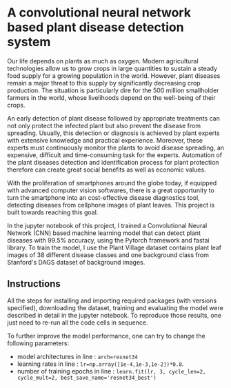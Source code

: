 # A convolutional neural network based plant disease detection system

   Our life depends on plants as much as oxygen. Modern agricultural technologies allow us to grow crops in large quantities to sustain a steady food supply for a growing population in the world. However, plant diseases remain a major threat to this supply by significantly decreasing crop production. The situation is particularly dire for the 500 million smallholder farmers in the world, whose livelihoods depend on the well-being of their crops. 
  
   An early detection of plant disease followed by appropriate treatments can not only protect the infected plant but also prevent the disease from spreading. Usually, this detection or diagnosis is achieved by plant experts with extensive knowledge and practical experience. Moreover, these experts must continuously monitor the plants to avoid disease spreading, an expensive, difficult and time-consuming task for the experts. Automation of the plant diseases detection and identification process for plant protection therefore can create great social benefits as well as economic values.
  
   With the proliferation of smartphones around the globe today, if equipped with advanced computer vision softwares, there is a great opportunity to turn the smartphone into an cost-effective disease diagnostics tool, detecting diseases from cellphone images of plant leaves. This project is built towards reaching this goal.
   
   In the jupyter notebook of this project, I trained a Convolutional Neural Network (CNN) based machine learning model that can detect plant diseases with 99.5% accuracy, using the Pytorch framework and fastai library. To train the model, I use the Plant Village dataset contains plant leaf images of 38 different disease classes and one background class from Stanford's DAGS dataset of background images.
   
   ## Instructions
All the steps for installing and importing required packages (with versions specified), downloading the dataset, training and evaluating the model were described in detail in the jupyter notebook. To reproduce those results, one just need to re-run all the code cells in sequence.

To further improve the model performance, one can try to change the following parameters:
* model architectures in line : `arch=resnet34` 
* learning rates in line : `lr=np.array([1e-4,1e-3,1e-2])*0.8`.
* number of training epochs in line : `learn.fit(lr, 3, cycle_len=2, cycle_mult=2, best_save_name='resnet34_best')`
